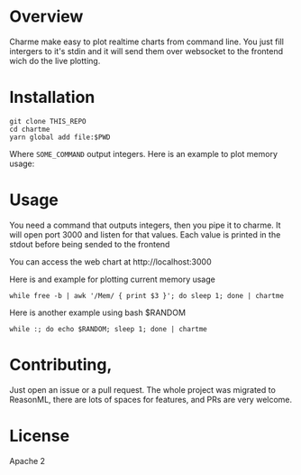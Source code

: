 # Overview

Charme make easy to plot realtime charts from command line. You
just fill intergers to it's stdin and it will send them over
websocket to the frontend wich do the live plotting.

# Installation

```
git clone THIS_REPO
cd chartme
yarn global add file:$PWD
```

Where `SOME_COMMAND` output integers. Here is an
example to plot memory usage:

# Usage

You need a command that outputs integers, then you pipe it
to charme. It will open port 3000 and listen for that
values. Each value is printed in the stdout before being
sended to the frontend

You can access the web chart at http://localhost:3000

Here is and example for plotting current memory usage

```
while free -b | awk '/Mem/ { print $3 }'; do sleep 1; done | chartme
```

Here is another example using bash $RANDOM

```
while :; do echo $RANDOM; sleep 1; done | chartme
```

# Contributing, 

Just open an issue or a pull request. The whole project was
migrated to ReasonML, there are lots of spaces for features,
and PRs are very welcome.

# License

Apache 2
